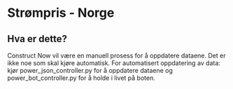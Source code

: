# Strømpris - Norge

## Hva er dette?

Construct Now vil være en manuell prosess for å oppdatere dataene. Det er ikke noe som skal kjøre automatisk.
For automatisert oppdatering av data: kjør power_json_controller.py for å oppdatere dataene og power_bot_controller.py for å holde i livet på boten.